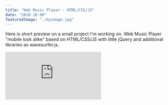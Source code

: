 ```yaml
---
title: "Web Music Player - HTML/CSS/JS"
date: "2018-10-08"
featuredImage: "./myimage.jpg"
---
```


Here is short preview on a small project I'm working on.
Web Music Player "mobile look alike" based on HTML/CSS/JS with little jQuery and additional libraries as wavesurfer.js.

<div class="iframe-container">
    <iframe class="iframe-inner"src="https://www.youtube.com/embed/RaHQwuUH2_o" frameborder="0" allow="accelerometer; autoplay; encrypted-media; gyroscope; picture-in-picture" allowfullscreen></iframe>
</div>
